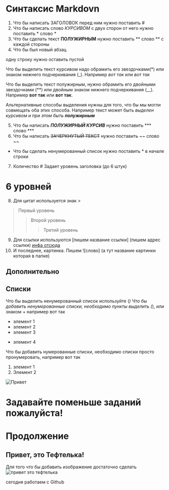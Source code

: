 # Синтаксис Markdovn
1. Что бы написать ЗАГОЛОВОК перед ним нужно поставить #
2. Что бы написать слово *КУРСИВОМ* с двух сторон от него нужно поставить * слово *
3. Что бы сделать текст **ПОЛУЖИРНЫМ** нужно поставить ** слово ** с каждой стороны
4. Что бы был новый абзац

одну строку нужно оставить пустой

Что бы выделить текст курсивом надо обрамить его звездочками(*) или знаком нижнего подчеркивания (_). Например *вот так* или _вот так_

Что бы выделить текст полужирным, нужно обрамить его двойными звездочками (**) или двойным знаком нижнего подчеркивания (__). Например **вот так** или __вот так__.

Альтернативные способы выделения нужны для того, что бы мы могли совмещать оба этих способа. Например текст может быть _выделен курсивом и при этом быть **полужирным**_ 

5. Что бы написать ***ПОЛУЖИРНЫЙ КУРСИВ*** нужно поставить *** слово ***
6. Что бы написать ~~ЗАЧЕРКНУТЫЙ ТЕКСТ~~ нужно поставить ~~ слово ~~
* Что бы сделать ненумерованный список нужно поставить * в начале строки
7. Количество # Задает уровень заголовка (до 6 штук)
# 6 уровней
8. Для цитат используется знак >

>Первый уровень
>>Второй уровень
>>>Третий уровень
9. Для ссылки используются [пишем название ссылки] (пишем адрес ссылки) [инфа отсюда](https://gist.github.com)
10. И последнее, картинка. Пишем ![слово] (а тут название картинки которая в папке)

## Дополнительно

## Списки

Что бы выделить ненумерованный список используйте (*)
Что бы добавить ненумерованные списки, необходимо пункты выделить (*), или знаком + например вот так

* элемент 1
* элемент 2
* элемент 3
+ элемент 4

Что бы добавить нумерованные списки, необходимо списки просто пронумеровать, например вот так

1. элемент 1
2. Элемент 2


![Привет](slide-12.jpg)
# Задавайте поменьше заданий пожалуйста!

# Продолжение
## Привет, это Тефтелька!

Для того что бы добавить изображение достаточно сделать ![привет это тефтелька](тефтелька.jpg)

сегодня работаем с Github
